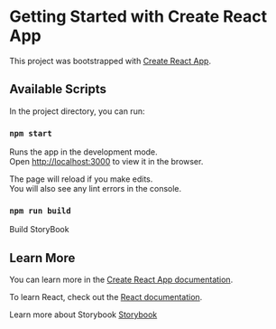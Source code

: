 # Getting Started with Create React App

This project was bootstrapped with [Create React App](https://github.com/facebook/create-react-app).

## Available Scripts

In the project directory, you can run:

### `npm start`

Runs the app in the development mode.\
Open [http://localhost:3000](http://localhost:6006) to view it in the browser.

The page will reload if you make edits.\
You will also see any lint errors in the console.


### `npm run build`

Build StoryBook

## Learn More

You can learn more in the [Create React App documentation](https://facebook.github.io/create-react-app/docs/getting-started).

To learn React, check out the [React documentation](https://reactjs.org/).

Learn more about Storybook [Storybook](https://storybook.js.org)